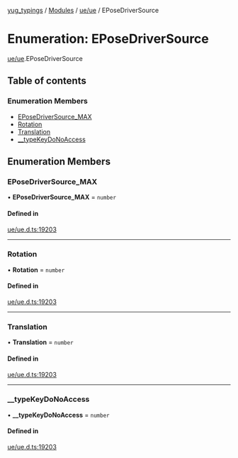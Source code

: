 [yug_typings](../README.md) / [Modules](../modules.md) / [ue/ue](../modules/ue_ue.md) / EPoseDriverSource

# Enumeration: EPoseDriverSource

[ue/ue](../modules/ue_ue.md).EPoseDriverSource

## Table of contents

### Enumeration Members

- [EPoseDriverSource\_MAX](ue_ue.EPoseDriverSource.md#eposedriversource_max)
- [Rotation](ue_ue.EPoseDriverSource.md#rotation)
- [Translation](ue_ue.EPoseDriverSource.md#translation)
- [\_\_typeKeyDoNoAccess](ue_ue.EPoseDriverSource.md#__typekeydonoaccess)

## Enumeration Members

### EPoseDriverSource\_MAX

• **EPoseDriverSource\_MAX** = `number`

#### Defined in

[ue/ue.d.ts:19203](https://github.com/YugMetaverse/yug_typings/blob/25cad34/ue/ue.d.ts#L19203)

___

### Rotation

• **Rotation** = `number`

#### Defined in

[ue/ue.d.ts:19203](https://github.com/YugMetaverse/yug_typings/blob/25cad34/ue/ue.d.ts#L19203)

___

### Translation

• **Translation** = `number`

#### Defined in

[ue/ue.d.ts:19203](https://github.com/YugMetaverse/yug_typings/blob/25cad34/ue/ue.d.ts#L19203)

___

### \_\_typeKeyDoNoAccess

• **\_\_typeKeyDoNoAccess** = `number`

#### Defined in

[ue/ue.d.ts:19203](https://github.com/YugMetaverse/yug_typings/blob/25cad34/ue/ue.d.ts#L19203)
